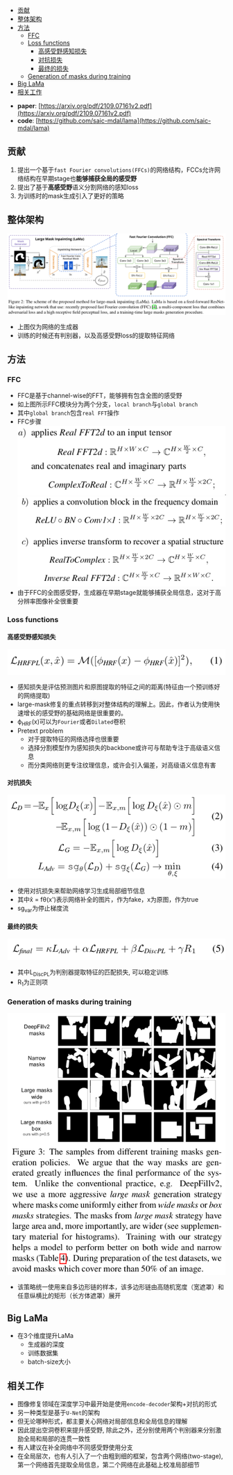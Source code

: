 * [贡献](#贡献)
* [整体架构](#整体架构)
* [方法](#方法)
  - [FFC](#ffc)
  - [Loss functions](#loss-functions)
    + [高感受野感知损失](#高感受野感知损失)
    + [对抗损失](#对抗损失)
    + [最终的损失](#最终的损失)
  - [Generation of masks during training](#generation-of-masks-during-training)
* [Big LaMa](#big-lama)
* [相关工作](#相关工作)

- **paper**: [https://arxiv.org/pdf/2109.07161v2.pdf](https://arxiv.org/pdf/2109.07161v2.pdf)
- **code**: [https://github.com/saic-mdal/lama](https://github.com/saic-mdal/lama)

## 贡献
1. 提出一个基于`fast Fourier convolutions(FFCs)`的网络结构，FCCs允许网络结构在早期stage也**能够捕获全局的感受野**
2. 提出了基于**高感受野**语义分割网络的感知loss
3. 为训练时的mask生成引入了更好的策略

## 整体架构
![F2](../imgs/lama/F2.png)
- 上图仅为网络的生成器
- 训练的时候还有判别器，以及高感受野loss的提取特征网络

## 方法
### FFC
- FFC是基于channel-wise的FFT，能够拥有包含全图的感受野
- 如上图所示FFC模块分为两个分支，`local branch`与`global branch`
- 其中`global branch`包含`real FFT`操作
- FFC步骤
![FF1](../imgs/lama/FF1.png)
![FF2](../imgs/lama/FF2.png)
- 由于FFC的全图感受野，生成器在早期stage就能够捕获全局信息，这对于高分辨率图像补全很重要

### Loss functions
#### 高感受野感知损失
![e1](../imgs/lama/e1.png)
- 感知损失是评估预测图片和原图提取的特征之间的距离(特征由一个预训练好的网络提取)
- large-mask修复的重点转移到对整体结构的理解上。因此，作者认为使用快速增长的感受野的基础网络是很重要的。
- ϕ<sub>HRF</sub>(x)可以为`Fourier`或者`Dilated`卷积
- Pretext problem
  * 对于提取特征的网络选择也很重要
  * 选择分割模型作为感知损失的backbone或许可与帮助专注于高级语义信息
  * 而分类网络则更专注纹理信息，或许会引入偏差，对高级语义信息有害

#### 对抗损失
![e2](../imgs/lama/e2.png)
- 使用对抗损失来帮助网络学习生成局部细节信息
- 其中x̂ = fθ(x')表示网络补全的图片，作为fake，x为原图，作为true
- sg<sub>var</sub>为停止梯度流

#### 最终的损失
![e3](../imgs/lama/e3.png)
- 其中L<sub>DiscPL</sub>为判别器提取特征的匹配损失, 可以稳定训练
- R<sub>1</sub>为正则项

### Generation of masks during training
![F3](../imgs/lama/F3.png)
- 该策略统一使用来自多边形链的样本，该多边形链由高随机宽度（宽遮罩）和任意纵横比的矩形（长方体遮罩）展开

## Big LaMa
- 在3个维度提升LaMa
  * 生成器的深度
  * 训练数据集
  * batch-size大小

## 相关工作
- 图像修复领域在深度学习中最开始是使用`encode-decoder`架构+对抗的形式
- 另一种类型是基于`U-Net`的架构
- 但无论哪种形式，都主要关心网络对局部信息和全局信息的理解
- 因此提出空洞卷积来提升感受野, 除此之外，还分别使用两个判别器来分别激励全局和局部的连贯一致性
- 有人建议在补全网络中不同感受野使用分支
- 在全局层次，也有人引入了一个由粗到细的框架，包含两个网络(two-stage), 第一个网络首先提取全局信息，第二个网络在此基础上校准局部细节
